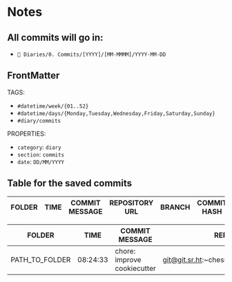 # Notes

## All commits will go in:

- `📅 Diaries/0. Commits/[YYYY]/[MM-MMMM]/YYYY-MM-DD`


## FrontMatter

TAGS:
- `#datetime/week/{01..52}`
- `#datetime/days/{Monday,Tuesday,Wednesday,Friday,Saturday,Sunday}`
- `#diary/commits`

PROPERTIES:
- `category`: `diary`
- `section`: `commits`
- `date`: `DD/MM/YYYY`



## Table for the saved commits

| FOLDER         | TIME     | COMMIT MESSAGE              | REPOSITORY URL                                   | BRANCH | COMMIT HASH                              |
|----------------|----------|-----------------------------|--------------------------------------------------|--------|------------------------------------------|

| FOLDER         | TIME     | COMMIT MESSAGE              | REPOSITORY URL                                   | BRANCH | COMMIT HASH                              |
|----------------|----------|-----------------------------|--------------------------------------------------|--------|------------------------------------------|
| PATH_TO_FOLDER | 08:24:33 | chore: improve cookiecutter | git@git.sr.ht:~chess7th/cookiecutter_python_kata | main   | 7f38e37ca82e560a4591b88ab7d83c4e6190bc5b |


## 
